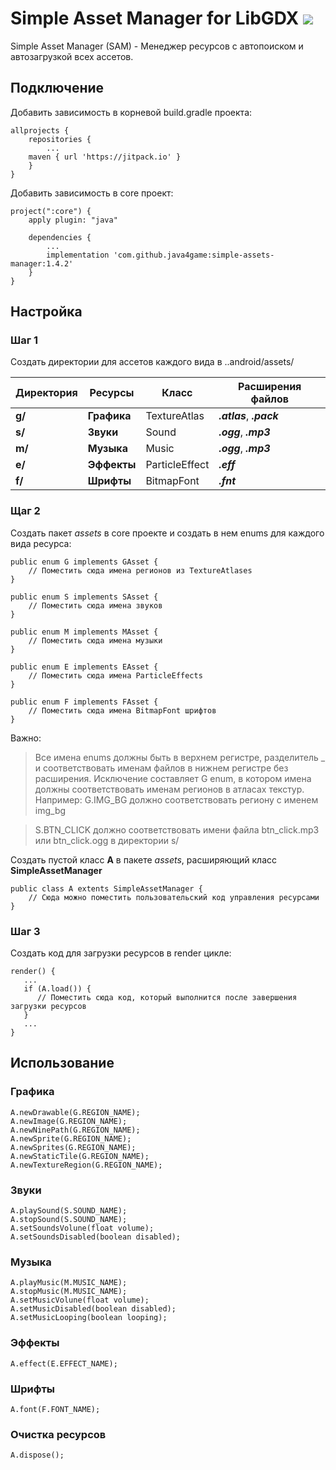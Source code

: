 # Simple Asset Manager for LibGDX [![](https://jitpack.io/v/java4game/simple-assets-manager.svg)](https://jitpack.io/#java4game/simple-assets-manager)

Simple Asset Manager (SAM) - Менеджер ресурсов с автопоиском и автозагрузкой всех ассетов.

## Подключение

Добавить зависимость в корневой build.gradle проекта:
```
allprojects {
    repositories {
        ...
	maven { url 'https://jitpack.io' }
    }
}
```
Добавить зависимость в core проект:
```
project(":core") {
    apply plugin: "java"

    dependencies {
        ...
        implementation 'com.github.java4game:simple-assets-manager:1.4.2'
    }
}
```

## Настройка
### Шаг 1
Создать директории для ассетов каждого вида в ..android/assets/

Директория       | Ресурсы	     | Класс	     | Расширения файлов
------------ | ------------- | ------------- | -------------
**g/** | **Графика** | TextureAtlas   | ***.atlas***, ***.pack***
**s/** | **Звуки**   | Sound          | ***.ogg***, ***.mp3***
**m/** | **Музыка**  | Music          | ***.ogg***, ***.mp3***
**e/** | **Эффекты** | ParticleEffect | ***.eff***
**f/** | **Шрифты**  | BitmapFont     | ***.fnt***

### Щаг 2
Создать пакет *assets* в core проекте и создать в нем enums для каждого вида ресурса:
```
public enum G implements GAsset {
    // Поместить сюда имена регионов из TextureAtlases
}
```
```
public enum S implements SAsset {
    // Поместить сюда имена звуков
}
```
```
public enum M implements MAsset {
    // Поместить сюда имена музыки 
}
```
```
public enum E implements EAsset {
    // Поместить сюда имена ParticleEffects 
}
```
```
public enum F implements FAsset {
    // Поместить сюда имена BitmapFont шрифтов 
}
```
Важно:
> Все имена enums должны быть в верхнем регистре, разделитель _ и соответствовать именам файлов в нижнем регистре без расширения.
> Исключение составляет G enum, в котором имена должны соответствовать именам регионов в атласах текстур.
> Например:
> G.IMG_BG должно соответствовать региону с именем img_bg

> S.BTN_CLICK должно соответствовать имени файла btn_click.mp3 или btn_click.ogg в директории s/

Создать пустой класс **A** в пакете *assets*, расширяющий класс **SimpleAssetManager**
```
public class A extents SimpleAssetManager {
    // Сюда можно поместить пользовательский код управления ресурсами 
}
```

### Шаг 3
Создать код для загрузки ресурсов в render цикле:
```
render() {
   ...
   if (A.load()) {
      // Поместить сюда код, который выполнится после завершения загрузки ресурсов
   }
   ...
}
```
## Использование
### Графика
```
A.newDrawable(G.REGION_NAME);
A.newImage(G.REGION_NAME);
A.newNinePath(G.REGION_NAME);
A.newSprite(G.REGION_NAME);
A.newSprites(G.REGION_NAME);
A.newStaticTile(G.REGION_NAME);
A.newTextureRegion(G.REGION_NAME);
```
### Звуки
```
A.playSound(S.SOUND_NAME);
A.stopSound(S.SOUND_NAME);
A.setSoundsVolune(float volume);
A.setSoundsDisabled(boolean disabled);
```
### Музыка
```
A.playMusic(M.MUSIC_NAME);
A.stopMusic(M.MUSIC_NAME);
A.setMusicVolune(float volume);
A.setMusicDisabled(boolean disabled);
A.setMusicLooping(boolean looping);
```
### Эффекты
```
A.effect(E.EFFECT_NAME);
```
### Шрифты
```
A.font(F.FONT_NAME);
```
### Очистка ресурсов
```
A.dispose();
```
